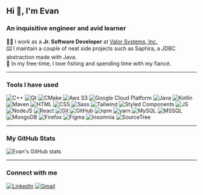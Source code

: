 <h2 align="left"> Hi 👋, I'm Evan  </h2>

<h3 align="left">An inquisitive engineer and avid learner</h3>

<p align="left">
  👨‍💻 I work as a <strong>Jr. Software Developer</strong> at <a href="http://valorsystems.com"> Valor Systems, Inc.</a>
  <br>
    ⌨️  I maintain a couple of neat side projects such as <a>Saphira</a>, a JDBC abstraction made with Java.
  <br>
  🔭 In my free-time, I love fishing and spending time with my fiancé.
</p>

<hr>

<h3>Tools I have used</h3>
<p>
  <img alt="C++" src="https://img.shields.io/badge/-C++-00599C?style=flat-square&logo=C%2B%2B&logoColor=white" />
  <img alt="Qt" src="https://img.shields.io/badge/-Qt-41CD52?style=flat-square&logo=qt&logoColor=white" /> 
  <img alt="CMake" src="https://img.shields.io/badge/-CMake-064F8C?style=flat-square&logo=Cmake&logoColor=white" />
  <img alt="Aws S3" src="https://img.shields.io/badge/-Amazon%20S3-569A31?style=flat-square&logo=Amazon S3&logoColor=white" />
  <img alt="Google Cloud Platform" src="https://img.shields.io/badge/-Google_Cloud_Platform-1a73e8?style=flat-square&logo=google-cloud&logoColor=white" />
  <img alt="Java" src="https://img.shields.io/badge/-Java-00599C?style=flat-square&logo=BuyMeACoffee&logoColor=white" />
  <img alt="Kotlin" src="https://img.shields.io/badge/-Kotlin-7F52FF?style=flat-square&logo=kotlin&logoColor=white" />
  <img alt="Maven" src="https://img.shields.io/badge/-Apache%20Maven-C71A36?style=flat-square&logo=ApacheMaven&logoColor=white" />
  <img alt="HTML" src="https://img.shields.io/badge/-HTML5-E34F26?style=flat-square&logo=html5&logoColor=white" />
  <img alt="CSS" src="https://img.shields.io/badge/-CSS3-1572B6?style=flat-square&logo=css3&logoColor=white" />
  <img alt="Sass" src="https://img.shields.io/badge/-SASS-CC6699?style=flat-square&logo=sass&logoColor=white" />
  <img alt="Tailwind" src="https://img.shields.io/badge/-TailwindCSS-06B6D4?style=flat-square&logo=tailwindcss&logoColor=white" />
  <img alt="Styled Components" src="https://img.shields.io/badge/-Styled_Components-db7092?style=flat-square&logo=styled-components&logoColor=white" />
  <img alt="JS" src="https://img.shields.io/badge/-JavaScript-F7DF1E?style=flat-square&logo=javascript&logoColor=white" />
  <img alt="NodeJS" src="https://img.shields.io/badge/-Node.JS-339933?style=flat-square&logo=Node.js&logoColor=white" />
  <img alt="React" src="https://img.shields.io/badge/-React-61DAFB?style=flat-square&logo=react&logoColor=white" />


  <img alt="Git" src="https://img.shields.io/badge/-Git-F05032?style=flat-square&logo=git&logoColor=white" />
  <img alt="GitHub" src="https://img.shields.io/badge/-GitHub-181717?style=flat-square&logo=github&logoColor=white" />

  <img alt="npm" src="https://img.shields.io/badge/-NPM-CB3837?style=flat-square&logo=npm&logoColor=white" />
  <img alt="yarn" src="https://img.shields.io/badge/-Yarn-2C8EBB?style=flat-square&logo=yarn&logoColor=white" />

  <img alt="MySQL" src="https://img.shields.io/badge/-MySQL-4479A1?style=flat-square&logo=mysql&logoColor=white" />
  <img alt="MSSQL" src="https://img.shields.io/badge/-Microsoft%20SQL%20Server-CC2927?style=flat-square&logo=MicrosoftSQLServer&logoColor=white" />
  <img alt="MongoDB" src="https://img.shields.io/badge/-MongoDB-13aa52?style=flat-square&logo=mongodb&logoColor=white" />

  <img alt="Firefox" src="https://img.shields.io/badge/-Firefox%20Developer%20Edition-FF7139?style=flat-square&logo=firefox&logoColor=white" />
  <img alt="Figma" src="https://img.shields.io/badge/-Figma-F24E1E?style=flat-square&logo=figma&logoColor=white" />
  <img alt="Insomnia" src="https://img.shields.io/badge/-Insomnia-4000BF?style=flat-square&logo=insomnia&logoColor=white" />
  <img alt="SourceTree" src="https://img.shields.io/badge/-SourceTree-0052CC?style=flat-square&logo=sourcetree&logoColor=white" />
</p>

<hr>

<h3 align="left"> My GitHub Stats </h2>

![Evan's GitHub stats](https://github-readme-stats.vercel.app/api?username=evancolewright&theme=onedark&show_icons=true)

  <hr/>

<h3>Connect with me</h3>

<p align="left">
  <a href="https://www.linkedin.com/in/evan-wright-6b6130194/"
    ><img
      alt="LinkedIn"
      title="LinkedIn"
      src="https://img.shields.io/badge/-LinkedIN-red?style=for-the-badge&logo=linkedin&logoColor=white&color=0A66C2"
  /></a>
  <a href="mailto:evanwright35@gmail.com" target="_blank"
    ><img
      alt="Gmail"
      title="GMail"
      src="https://img.shields.io/badge/-Email-1DA1F2?style=for-the-badge&logo=gmail&logoColor=white&color=EA4335"
  /></a>
</p>

